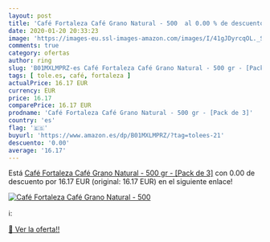 ```yaml
---
layout: post
title: 'Café Fortaleza Café Grano Natural - 500  al 0.00 % de descuento'
date: 2020-01-20 20:33:23
image: 'https://images-eu.ssl-images-amazon.com/images/I/41gJDyrcqOL._SL200_.jpg'
comments: true
category: ofertas
author: ring
slug: 'B01MXLMPRZ-es Café Fortaleza Café Grano Natural - 500 gr - [Pack de 3]'
tags: [ tole.es, café, fortaleza ]
actualPrice: 16.17 EUR
currency: EUR
price: 16.17
comparePrice: 16.17 EUR
prodname: 'Café Fortaleza Café Grano Natural - 500 gr - [Pack de 3]'
country: 'es'
flag: '🇪🇸'
buyurl: 'https://www.amazon.es/dp/B01MXLMPRZ/?tag=tolees-21'
descuento: '0.00'
average: '16.17'
---
```


Está [Café Fortaleza Café Grano Natural - 500 gr - [Pack de 3]](https://www.amazon.es/dp/B01MXLMPRZ/?tag=tolees-21) con 0.00 de descuento por 16.17 EUR (original: 16.17 EUR) en el siguiente enlace!

[![Café Fortaleza Café Grano Natural - 500 ](https://images-eu.ssl-images-amazon.com/images/I/41gJDyrcqOL._SL200_.jpg)](https://www.amazon.es/dp/B01MXLMPRZ/?tag=tolees-21)

ℹ️:


[🛒 Ver la oferta!!](https://www.amazon.es/dp/B01MXLMPRZ/?tag=tolees-21)
